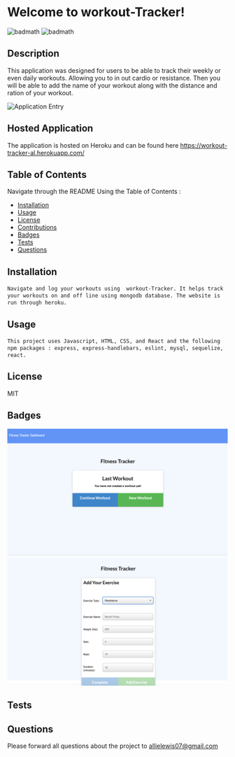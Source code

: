 # Welcome to workout-Tracker!
  ![badmath](https://img.shields.io/badge/license-MIT-green)
  ![badmath](https://img.shields.io/badge/build-passing-orange)



  ## Description
   This application was designed for users to be able to track their weekly or even daily workouts. Allowing you to in out cardio or resistance. Then you will be able to add the name of your workout along with the distance and ration of your workout.

   

   
   ![Application Entry](https://workout-tracker-al.herokuapp.com/exercise)


   
    
  ## Hosted Application
  
   The application is hosted on Heroku and can be found here https://workout-tracker-al.herokuapp.com/
    
  ## Table of Contents
  Navigate through the README Using the Table of Contents : 

  * [Installation](#installation)
  * [Usage](#usage)
  * [License](#license)
  * [Contributions](#contributing)
  * [Badges](#badges)
  * [Tests](#tests)
  * [Questions](#questions)

  ## Installation
    Navigate and log your workouts using  workout-Tracker. It helps track your workouts on and off line using mongodb database. The website is run through heroku.

  ## Usage
    This project uses Javascript, HTML, CSS, and React and the following npm packages : express, express-handlebars, eslint, mysql, sequelize, react.

  ## License
  MIT


  ## Badges
  ![badmath](assets/homePage.png)
  ![badmath](assets/workoutapp2.jpg)
  

  ## Tests

  
  ## Questions
  Please forward all questions about the project to [allielewis07@gmail.com](allielewis@gmail.com)
  
